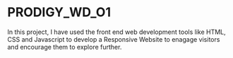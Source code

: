 # PRODIGY_WD_O1
In this project, I have used the front end web development tools like HTML, CSS and Javascript  to develop a Responsive Website to enagage visitors and encourage them to explore further.
